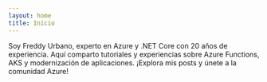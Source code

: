 ```yaml
---
layout: home
title: Inicio
---
```

Soy Freddy Urbano, experto en Azure y .NET Core con 20 años de experiencia. Aquí comparto tutoriales y experiencias sobre Azure Functions, AKS y modernización de aplicaciones. ¡Explora mis posts y únete a la comunidad Azure!